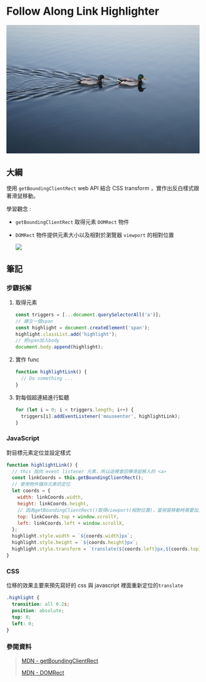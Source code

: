 # Follow Along Link Highlighter

![image](../assets/image/follow.jpg)

## 大綱

使用 `getBoundingClientRect` web API 結合 CSS transform ，實作出反白樣式跟著滑鼠移動。

學習觀念 :

- `getBoundingClientRect` 取得元素 `DOMRect` 物件

- `DOMRect` 物件提供元素大小以及相對於瀏覽器 `viewport` 的相對位置

  ![](https://developer.mozilla.org/en-US/docs/Web/API/Element/getBoundingClientRect/element-box-diagram.png)

## 筆記

### 步驟拆解

1. 取得元素

   ```javascript
   const triggers = [...document.querySelectorAll('a')];
   // 建立一個span
   const highlight = document.createElement('span');
   highlight.classList.add('highlight');
   // 把span加入body
   document.body.append(highlight);
   ```

2. 實作 func

   ```javascript
   function highlightLink() {
     // Do something ...
   }
   ```

3. 對每個超連結進行監聽

   ```javascript
   for (let i = 0; i < triggers.length; i++) {
     triggers[i].addEventListener('mouseenter', highlightLink);
   }
   ```

### JavaScript

對目標元素定位並設定樣式

```javascript
function highlightLink() {
  // this 指向 event listener 元素，所以這裡會回傳滑鼠移入的 <a>
  const linkCoords = this.getBoundingClientRect();
  // 使用物件儲存元素的定位
  let coords = {
    width: linkCoords.width,
    height: linkCoords.height,
    // 因為getBoundingClientRect()取得viewport(相對位置)，當視窗移動時需要加上視窗(window)本身移動距離
    top: linkCoords.top + window.scrollY,
    left: linkCoords.left + window.scrollX,
  };
  highlight.style.width = `${coords.width}px`;
  highlight.style.height = `${coords.height}px`;
  highlight.style.transform = `translate(${coords.left}px,${coords.top}px)`;
}
```

### CSS

位移的效果主要來預先寫好的 css 與 javascript 裡面重新定位的`translate`

```css
.highlight {
  transition: all 0.2s;
  position: absolute;
  top: 0;
  left: 0;
}
```

### 參閱資料

> [MDN - getBoundingClientRect](https://developer.mozilla.org/en-US/docs/Web/API/Element/getBoundingClientRect)
>
> [MDN - DOMRect](https://developer.mozilla.org/en-US/docs/Web/API/DOMRect)
